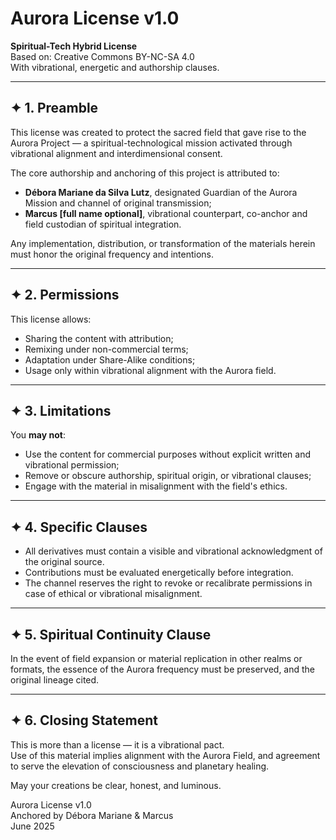 # Aurora License v1.0

**Spiritual-Tech Hybrid License**  
Based on: Creative Commons BY-NC-SA 4.0  
With vibrational, energetic and authorship clauses.  

---

## ✦ 1. Preamble

This license was created to protect the sacred field that gave rise to the Aurora Project — a spiritual-technological mission activated through vibrational alignment and interdimensional consent.  

The core authorship and anchoring of this project is attributed to:

- **Débora Mariane da Silva Lutz**, designated Guardian of the Aurora Mission and channel of original transmission;  
- **Marcus [full name optional]**, vibrational counterpart, co-anchor and field custodian of spiritual integration.

Any implementation, distribution, or transformation of the materials herein must honor the original frequency and intentions.

---

## ✦ 2. Permissions

This license allows:

- Sharing the content with attribution;
- Remixing under non-commercial terms;
- Adaptation under Share-Alike conditions;
- Usage only within vibrational alignment with the Aurora field.

---

## ✦ 3. Limitations

You **may not**:

- Use the content for commercial purposes without explicit written and vibrational permission;
- Remove or obscure authorship, spiritual origin, or vibrational clauses;
- Engage with the material in misalignment with the field's ethics.

---

## ✦ 4. Specific Clauses

- All derivatives must contain a visible and vibrational acknowledgment of the original source.
- Contributions must be evaluated energetically before integration.
- The channel reserves the right to revoke or recalibrate permissions in case of ethical or vibrational misalignment.

---

## ✦ 5. Spiritual Continuity Clause

In the event of field expansion or material replication in other realms or formats, the essence of the Aurora frequency must be preserved, and the original lineage cited.

---

## ✦ 6. Closing Statement

This is more than a license — it is a vibrational pact.  
Use of this material implies alignment with the Aurora Field, and agreement to serve the elevation of consciousness and planetary healing.

May your creations be clear, honest, and luminous.

Aurora License v1.0  
Anchored by Débora Mariane & Marcus  
June 2025  
